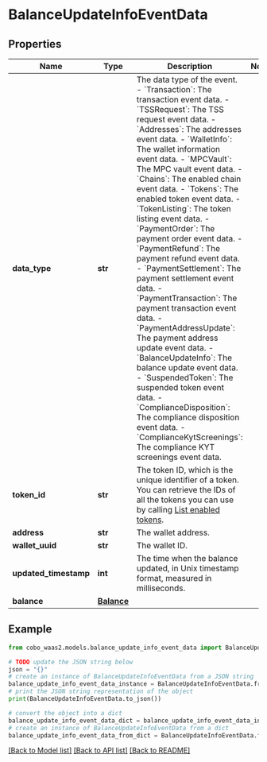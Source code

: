 # BalanceUpdateInfoEventData


## Properties

Name | Type | Description | Notes
------------ | ------------- | ------------- | -------------
**data_type** | **str** |  The data type of the event. - &#x60;Transaction&#x60;: The transaction event data. - &#x60;TSSRequest&#x60;: The TSS request event data. - &#x60;Addresses&#x60;: The addresses event data. - &#x60;WalletInfo&#x60;: The wallet information event data. - &#x60;MPCVault&#x60;: The MPC vault event data. - &#x60;Chains&#x60;: The enabled chain event data. - &#x60;Tokens&#x60;: The enabled token event data. - &#x60;TokenListing&#x60;: The token listing event data.        - &#x60;PaymentOrder&#x60;: The payment order event data. - &#x60;PaymentRefund&#x60;: The payment refund event data. - &#x60;PaymentSettlement&#x60;: The payment settlement event data. - &#x60;PaymentTransaction&#x60;: The payment transaction event data. - &#x60;PaymentAddressUpdate&#x60;: The payment address update event data. - &#x60;BalanceUpdateInfo&#x60;: The balance update event data. - &#x60;SuspendedToken&#x60;: The suspended token event data. - &#x60;ComplianceDisposition&#x60;: The compliance disposition event data. - &#x60;ComplianceKytScreenings&#x60;: The compliance KYT screenings event data. | 
**token_id** | **str** | The token ID, which is the unique identifier of a token. You can retrieve the IDs of all the tokens you can use by calling [List enabled tokens](https://www.cobo.com/developers/v2/api-references/wallets/list-enabled-tokens). | 
**address** | **str** | The wallet address. | 
**wallet_uuid** | **str** | The wallet ID. | 
**updated_timestamp** | **int** | The time when the balance updated, in Unix timestamp format, measured in milliseconds.  | 
**balance** | [**Balance**](Balance.md) |  | 

## Example

```python
from cobo_waas2.models.balance_update_info_event_data import BalanceUpdateInfoEventData

# TODO update the JSON string below
json = "{}"
# create an instance of BalanceUpdateInfoEventData from a JSON string
balance_update_info_event_data_instance = BalanceUpdateInfoEventData.from_json(json)
# print the JSON string representation of the object
print(BalanceUpdateInfoEventData.to_json())

# convert the object into a dict
balance_update_info_event_data_dict = balance_update_info_event_data_instance.to_dict()
# create an instance of BalanceUpdateInfoEventData from a dict
balance_update_info_event_data_from_dict = BalanceUpdateInfoEventData.from_dict(balance_update_info_event_data_dict)
```
[[Back to Model list]](../README.md#documentation-for-models) [[Back to API list]](../README.md#documentation-for-api-endpoints) [[Back to README]](../README.md)


